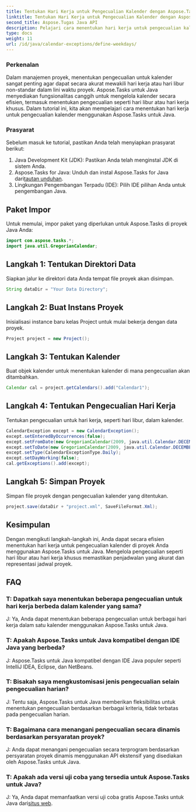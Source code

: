 ```yaml
---
title: Tentukan Hari Kerja untuk Pengecualian Kalender dengan Aspose.Tasks
linktitle: Tentukan Hari Kerja untuk Pengecualian Kalender dengan Aspose.Tasks
second_title: Aspose.Tugas Java API
description: Pelajari cara menentukan hari kerja untuk pengecualian kalender di proyek Java menggunakan Aspose.Tasks untuk penjadwalan proyek yang akurat.
type: docs
weight: 11
url: /id/java/calendar-exceptions/define-weekdays/
---
```

### Perkenalan
Dalam manajemen proyek, menentukan pengecualian untuk kalender sangat penting agar dapat secara akurat mewakili hari kerja atau hari libur non-standar dalam lini waktu proyek. Aspose.Tasks untuk Java menyediakan fungsionalitas canggih untuk mengelola kalender secara efisien, termasuk menentukan pengecualian seperti hari libur atau hari kerja khusus. Dalam tutorial ini, kita akan mempelajari cara menentukan hari kerja untuk pengecualian kalender menggunakan Aspose.Tasks untuk Java.
### Prasyarat
Sebelum masuk ke tutorial, pastikan Anda telah menyiapkan prasyarat berikut:
1. Java Development Kit (JDK): Pastikan Anda telah menginstal JDK di sistem Anda.
2.  Aspose.Tasks for Java: Unduh dan instal Aspose.Tasks for Java dari[tautan unduhan](https://releases.aspose.com/tasks/java/).
3. Lingkungan Pengembangan Terpadu (IDE): Pilih IDE pilihan Anda untuk pengembangan Java.

## Paket Impor
Untuk memulai, impor paket yang diperlukan untuk Aspose.Tasks di proyek Java Anda:
```java
import com.aspose.tasks.*;
import java.util.GregorianCalendar;

```

## Langkah 1: Tentukan Direktori Data
Siapkan jalur ke direktori data Anda tempat file proyek akan disimpan.
```java
String dataDir = "Your Data Directory";
```
## Langkah 2: Buat Instans Proyek
Inisialisasi instance baru kelas Project untuk mulai bekerja dengan data proyek.
```java
Project project = new Project();
```
## Langkah 3: Tentukan Kalender
Buat objek kalender untuk menentukan kalender di mana pengecualian akan ditambahkan.
```java
Calendar cal = project.getCalendars().add("Calendar1");
```
## Langkah 4: Tentukan Pengecualian Hari Kerja
Tentukan pengecualian untuk hari kerja, seperti hari libur, dalam kalender.
```java
CalendarException except = new CalendarException();
except.setEnteredByOccurrences(false);
except.setFromDate(new GregorianCalendar(2009, java.util.Calendar.DECEMBER, 24, 0, 0, 0).getTime());
except.setToDate(new GregorianCalendar(2009, java.util.Calendar.DECEMBER, 31, 23, 59, 0).getTime());
except.setType(CalendarExceptionType.Daily);
except.setDayWorking(false);
cal.getExceptions().add(except);
```
## Langkah 5: Simpan Proyek
Simpan file proyek dengan pengecualian kalender yang ditentukan.
```java
project.save(dataDir + "project.xml", SaveFileFormat.Xml);
```

## Kesimpulan
Dengan mengikuti langkah-langkah ini, Anda dapat secara efisien menentukan hari kerja untuk pengecualian kalender di proyek Anda menggunakan Aspose.Tasks untuk Java. Mengelola pengecualian seperti hari libur atau hari kerja khusus memastikan penjadwalan yang akurat dan representasi jadwal proyek.
## FAQ
### T: Dapatkah saya menentukan beberapa pengecualian untuk hari kerja berbeda dalam kalender yang sama?
J: Ya, Anda dapat menentukan beberapa pengecualian untuk berbagai hari kerja dalam satu kalender menggunakan Aspose.Tasks untuk Java.
### T: Apakah Aspose.Tasks untuk Java kompatibel dengan IDE Java yang berbeda?
J: Aspose.Tasks untuk Java kompatibel dengan IDE Java populer seperti IntelliJ IDEA, Eclipse, dan NetBeans.
### T: Bisakah saya mengkustomisasi jenis pengecualian selain pengecualian harian?
J: Tentu saja, Aspose.Tasks untuk Java memberikan fleksibilitas untuk menentukan pengecualian berdasarkan berbagai kriteria, tidak terbatas pada pengecualian harian.
### T: Bagaimana cara menangani pengecualian secara dinamis berdasarkan persyaratan proyek?
J: Anda dapat menangani pengecualian secara terprogram berdasarkan persyaratan proyek dinamis menggunakan API ekstensif yang disediakan oleh Aspose.Tasks untuk Java.
### T: Apakah ada versi uji coba yang tersedia untuk Aspose.Tasks untuk Java?
 J: Ya, Anda dapat memanfaatkan versi uji coba gratis Aspose.Tasks untuk Java dari[situs web](https://releases.aspose.com/).
